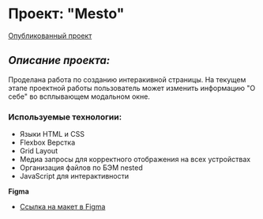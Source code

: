 # Проект: "Mesto"

[Опубликованный проект](https://scotch27.github.io/mesto/)
## *Описание проекта:* 
Проделана работа по созданию интеракивной страницы. На текущем этапе проектной работы пользователь может изменить информацию "О себе" во всплывающем модальном окне.

### Используемые технологии:

-  Языки HTML и CSS
-  Flexbox Верстка
-  Grid Layout
-  Медиа запросы для корректного отображения на всех устройствах
-  Организация файлов по БЭМ nested
-  JavaScript для интерактивности 

**Figma**

* [Ссылка на макет в Figma](https://www.figma.com/file/2cn9N9jSkmxD84oJik7xL7/JavaScript.-Sprint-4?node-id=0%3A1)

